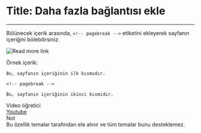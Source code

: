 # Title: Daha fazla bağlantısı ekle
<!-- Position: 3 -->
<!-- Date: 2017-08-24 22:00:00 -->
---
Bölünecek içerik arasında, `<!-- pagebreak -->` etiketini ekleyerek sayfanın içeriğini bölebilirsiniz.

![Read more link](https://df6m0u2ovo2fu.cloudfront.net/images/documentation-english/read-more-link.png)

Örnek içerik:
```
Bu, sayfanın içeriğinin ilk kısmıdır.

<!-- pagebreak -->

Bu, sayfanın içeriğinin ikinci kısmıdır.
```

<div class="note">
<div class="title">Video öğretici</div>
<a href="https://www.youtube.com/watch?v=8M7RqkwmAoY">Youtube</a>
</div>

<div class="note">
<div class="title">Not</div>
Bu özellik temalar tarafından ele alınır ve tüm temalar bunu desteklemez.
</div>
